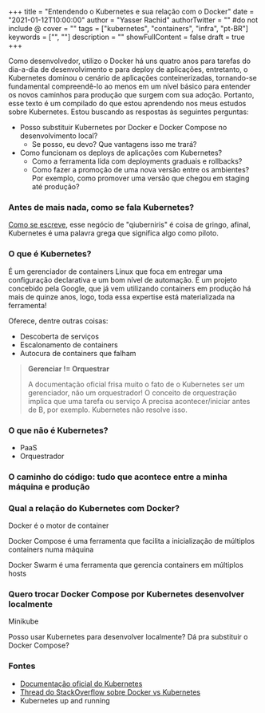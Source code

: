 +++
title = "Entendendo o Kubernetes e sua relação com o Docker"
date = "2021-01-12T10:00:00"
author = "Yasser Rachid"
authorTwitter = "" #do not include @
cover = ""
tags = ["kubernetes", "containers", "infra", "pt-BR"]
keywords = ["", ""]
description = ""
showFullContent = false
draft = true
+++

Como desenvolvedor, utilizo o Docker há uns quatro anos para tarefas do dia-a-dia de desenvolvimento e para deploy de aplicações,
entretanto, o Kubernetes dominou o cenário de aplicações conteinerizadas, tornando-se fundamental compreendê-lo ao menos em um nível básico
para entender os novos caminhos para produção que surgem com sua adoção. Portanto, esse texto é um compilado do que estou aprendendo
nos meus estudos sobre Kubernetes. Estou buscando as respostas às seguintes perguntas:
  - Posso substituir Kubernetes por Docker e Docker Compose no desenvolvimento local? 
    - Se posso, eu devo? Que vantagens isso me trará?
  - Como funcionam os deploys de aplicações com Kubernetes?
    - Como a ferramenta lida com deployments graduais e rollbacks?
    - Como fazer a promoção de uma nova versão entre os ambientes? Por exemplo, como promover uma versão que chegou em staging até produção?

### Antes de mais nada, como se fala Kubernetes?

[Como se escreve](https://translate.google.com/?sl=et&tl=pt&text=kubernetes&op=translate), esse negócio de "qiuberniris" é coisa de gringo,
afinal, Kubernetes é uma palavra grega que significa algo como piloto.

### O que é Kubernetes?

É um gerenciador de containers Linux que foca em entregar uma configuração declarativa e um bom nível de automação. É um projeto concebido
pela Google, que já vem utilizando containers em produção há mais de quinze anos, logo, toda essa expertise está materializada na
ferramenta!

Oferece, dentre outras coisas:

- Descoberta de serviços
- Escalonamento de containers
- Autocura de containers que falham

> __Gerenciar != Orquestrar__
>
> A documentação oficial frisa muito o fato de o Kubernetes ser um gerenciador, não um orquestrador! O conceito de orquestração implica que
uma tarefa ou serviço A precisa acontecer/iniciar antes de B, por exemplo. Kubernetes não resolve isso.

### O que não é Kubernetes?

- PaaS
- Orquestrador


### O caminho do código: tudo que acontece entre a minha máquina e produção


### Qual a relação do Kubernetes com Docker?

Docker é o motor de container

Docker Compose é uma ferramenta que facilita a inicialização de múltiplos containers numa máquina

Docker Swarm é uma ferramenta que gerencia containers em múltiplos hosts

### Quero trocar Docker Compose por Kubernetes desenvolver localmente

Minikube

Posso usar Kubernetes para desenvolver localmente? Dá pra substituir o Docker Compose?


### Fontes

- [Documentação oficial do Kubernetes](https://kubernetes.io/docs/concepts/overview/what-is-kubernetes/)
- [Thread do StackOverflow sobre Docker vs Kubernetes](https://stackoverflow.com/questions/47536536/whats-the-difference-between-docker-compose-and-kubernetes)
- Kubernetes up and running
